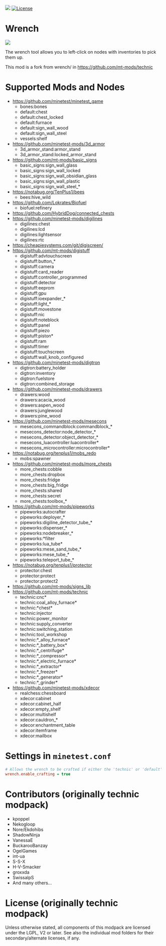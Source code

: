 ![](https://github.com/mt-mods/wrench/workflows/luacheck/badge.svg)
[![License](https://img.shields.io/badge/license-LGPLv2.0%2B-purple.svg)](https://www.gnu.org/licenses/old-licenses/lgpl-2.0.en.html)

<!--
[![ContentDB](https://content.minetest.net/packages/mt-mods/wrench/shields/downloads/)](https://content.minetest.net/packages/mt-mods/wrench/)
-->

# Wrench

<img src="textures/technic_wrench.png"/>

The wrench tool allows you to left-click on nodes with inventories to pick them up.

This mod is a fork from wrench/ in https://github.com/mt-mods/technic

# Supported Mods and Nodes

* https://github.com/minetest/minetest_game
  - bones:bones
  - default:chest
  - default:chest_locked
  - default:furnace
  - default:sign_wall_wood
  - default:sign_wall_steel
  - vessels:shelf
* https://github.com/minetest-mods/3d_armor
  - 3d_armor_stand:armor_stand
  - 3d_armor_stand:locked_armor_stand
* https://github.com/mt-mods/basic_signs
  - basic_signs:sign_wall_glass
  - basic_signs:sign_wall_locked
  - basic_signs:sign_wall_obsidian_glass
  - basic_signs:sign_wall_plastic
  - basic_signs:sign_wall_steel_\*
* https://notabug.org/TenPlus1/bees
  - bees:hive_wild
* https://github.com/Lokrates/Biofuel
  - biofuel:refinery
* https://github.com/HybridDog/connected_chests
* https://github.com/minetest-mods/digilines
  - digilines:chest
  - digilines:lcd
  - digilines:lightsensor
  - digilines:rtc
* https://cheapiesystems.com/git/digiscreen/
* https://github.com/mt-mods/digistuff
  - digistuff:advtouchscreen
  - digistuff:button_\*
  - digistuff:camera
  - digistuff:card_reader
  - digistuff:controller_programmed
  - digistuff:detector
  - digistuff:eeprom
  - digistuff:gpu
  - digistuff:ioexpander_\*
  - digistuff:light_\*
  - digistuff:movestone
  - digistuff:nic
  - digistuff:noteblock
  - digistuff:panel
  - digistuff:piezo
  - digistuff:piston\*
  - digistuff:ram
  - digistuff:timer
  - digistuff:touchscreen
  - digistuff:wall_knob_configured
* https://github.com/minetest-mods/digtron
  - digtron:battery_holder
  - digtron:inventory
  - digtron:fuelstore
  - digtron:combined_storage
* https://github.com/minetest-mods/drawers
  - drawers:wood
  - drawers:acacia_wood
  - drawers:aspen_wood
  - drawers:junglewood
  - drawers:pine_wood
* https://github.com/minetest-mods/mesecons
  - mesecons_commandblock:commandblock_\*
  - mesecons_detector:node_detector_\*
  - mesecons_detector:object_detector_\*
  - mesecons_luacontroller:luacontroller\*
  - mesecons_microcontroller:microcontroller\*
* https://notabug.org/tenplus1/mobs_redo
  - mobs:spawner
* https://github.com/minetest-mods/more_chests
  - more_chests:cobble
  - more_chests:dropbox
  - more_chests:fridge
  - more_chests:big_fridge
  - more_chests:shared
  - more_chests:secret
  - more_chests:toolbox_\*
* https://github.com/mt-mods/pipeworks
  - pipeworks:autocrafter
  - pipeworks:deployer_\*
  - pipeworks:digiline_detector_tube_\*
  - pipeworks:dispenser_\*
  - pipeworks:nodebreaker_\*
  - pipeworks:\*filter
  - pipeworks:lua_tube\*
  - pipeworks:mese_sand_tube_\*
  - pipeworks:mese_tube_\*
  - pipeworks:teleport_tube_\*
* https://notabug.org/tenplus1/protector
  - protector:chest
  - protector:protect
  - protector:protect2
* https://github.com/mt-mods/signs_lib
* https://github.com/mt-mods/technic
  - technic:cnc\*
  - technic:coal_alloy_furnace\*
  - technic:\*chest\*
  - technic:injector
  - technic:power_monitor
  - technic:supply_converter
  - technic:switching_station
  - technic:tool_workshop
  - technic:\*_alloy_furnace\*
  - technic:\*_battery_box\*
  - technic:\*_centrifuge\*
  - technic:\*_compressor\*
  - technic:\*_electric_furnace\*
  - technic:\*_extractor\*
  - technic:\*_freezer\*
  - technic:\*_generator\*
  - technic:\*_grinder\*
* https://github.com/minetest-mods/xdecor
  - realchess:chessboard
  - xdecor:cabinet
  - xdecor:cabinet_half
  - xdecor:empty_shelf
  - xdecor:multishelf
  - xdecor:cauldron_\*
  - xdecor:enchantment_table
  - xdecor:itemframe
  - xdecor:mailbox

# Settings in `minetest.conf`
```ini
# Allows the wrench to be crafted if either the 'technic' or 'default' mod is installed.
wrench.enable_crafting = true
```

# Contributors (originally technic modpack)

* kpoppel
* Nekogloop
* Nore/Ekdohibs
* ShadowNinja
* VanessaE
* BuckarooBanzay
* OgelGames
* int-ua
* S-S-X
* H-V-Smacker
* groxxda
* SwissalpS
* And many others...

# License (originally technic modpack)

Unless otherwise stated, all components of this modpack are licensed under the
LGPL, V2 or later.  See also the individual mod folders for their
secondary/alternate licenses, if any.
